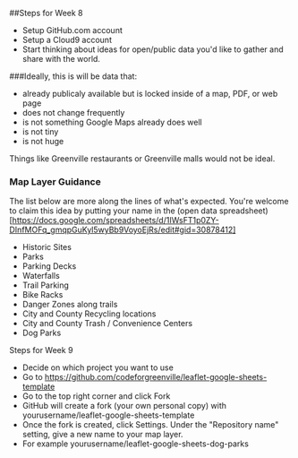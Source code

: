##Steps for Week 8
* Setup GitHub.com account
* Setup a Cloud9 account
* Start thinking about ideas for open/public data you'd like to gather and share with the world.

###Ideally, this is will be data that:
* already publicaly available but is locked inside of a map, PDF, or web page
* does not change frequently
* is not something Google Maps already does well
* is not tiny
* is not huge

Things like Greenville restaurants or Greenville malls would not be ideal.

### Map Layer Guidance

The list below are more along the lines of what's expected. You're welcome to
claim this idea by putting your name in the (open data spreadsheet)[https://docs.google.com/spreadsheets/d/1IWsFT1p0ZY-DInfMOFq_gmqpGuKyl5wyBb9VoyoEjRs/edit#gid=30878412]

* Historic Sites
* Parks
* Parking Decks
* Waterfalls
* Trail Parking
* Bike Racks
* Danger Zones along trails
* City and County Recycling locations
* City and County Trash / Convenience Centers
* Dog Parks

Steps for Week 9
* Decide on which project you want to use
* Go to https://github.com/codeforgreenville/leaflet-google-sheets-template
* Go to the top right corner and click Fork
* GitHub will create a fork (your own personal copy) with yourusername/leaflet-google-sheets-template
* Once the fork is created, click Settings. Under the "Repository name" setting, give a new name to your map layer.
* For example yourusername/leaflet-google-sheets-dog-parks
